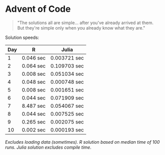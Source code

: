 # Advent of Code

> "The solutions all are simple... after you've already arrived at them. But they're simple only when you already know what they are."

Solution speeds:

| Day | R         | Julia        |
|-----|-----------|--------------|
| 1   | 0.046 sec | 0.003721 sec |
| 2   | 0.064 sec | 0.109703 sec |
| 3   | 0.008 sec | 0.051034 sec |
| 4   | 0.048 sec | 0.000748 sec |
| 5   | 0.008 sec | 0.001651 sec |
| 6   | 0.044 sec | 0.071909 sec |
| 7   | 8.487 sec | 0.054067 sec |
| 8   | 0.044 sec | 0.007525 sec |
| 9   | 0.265 sec | 0.002075 sec |
| 10  | 0.002 sec | 0.000193 sec |

*Excludes loading data (sometimes). R solution based on median time of 100 runs. Julia solution excludes compile time.*
